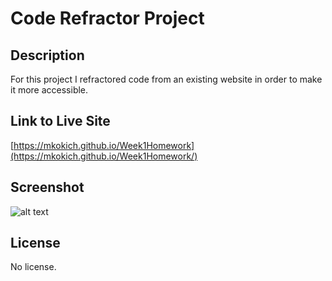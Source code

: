 # Code Refractor Project

## Description 

For this project I refractored code from an existing website in order to make it more accessible.

## Link to Live Site 

[https://mkokich.github.io/Week1Homework](https://mkokich.github.io/Week1Homework/)


## Screenshot

![alt text](assets/assets/images/Horiseon-Digital-Marketing-Company.png)

## License

No license.






